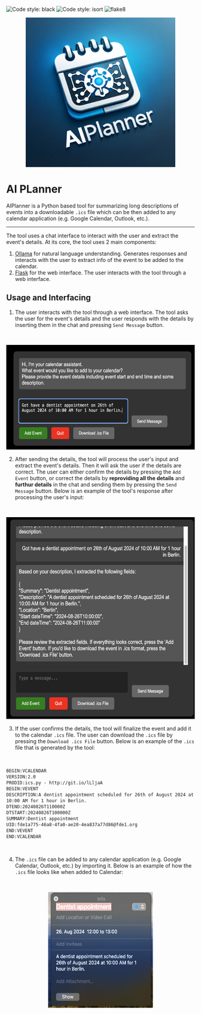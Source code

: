 ![Code style: black](https://img.shields.io/badge/code%20style-black-000000.svg)
![Code style: isort](https://img.shields.io/badge/%20imports-isort-%231674b1?style=flat&labelColor=ef8336)
![flake8](https://img.shields.io/badge/flake8-checked-blue)


<p align="center">
  <img src="docs/logo.png" width="400" height="400">
</p>


# AI PLanner

AIPlanner is a Python based tool for summarizing long descriptions of events into a downloadable `.ics` file which can be then added to any calendar application (e.g. Google Calendar, Outlook, etc.). 

-------------------

The tool uses a chat interface to interact with the user and extract the event's details. At its core, the tool uses 2 main components:

1. [Ollama](https://ollama.com/) for natural language understanding. Generates responses and interacts with the user to extract info of the event to be added to the calendar.
2. [Flask](https://flask.palletsprojects.com/en/2.0.x/) for the web interface. The user interacts with the tool through a web interface.


## Usage and Interfacing

1. The user interacts with the tool through a web interface. The tool asks the user for the event's details and the user responds with the details by inserting them in the chat and pressing `Send Message` button.

<br>
<p align="center">
  <img src="docs/event_example_1.png" width="580" height="280">
</p>

2. After sending the details, the tool will process the user's input and extract the event's details. Then it will ask the user if the details are correct. The user can either confirm the details by pressing the `Add Event` button, or correct the details by **reproviding all the details** and **furthur details** in the chat and sending them by pressing the `Send Message` button. Below is an example of the tool's response after processing the user's input:

<br>
<p align="center">
  <img src="docs/response_event_example_1.png" width="580" height="540">
</p>

3. If the user confirms the details, the tool will finalize the event and add it to the calendar `.ics` file. The user can download the `.ics` file by pressing the `Download .ics File` button. Below is an example of the `.ics` file that is generated by the tool:

<br >

```ics
BEGIN:VCALENDAR
VERSION:2.0
PRODID:ics.py - http://git.io/lLljaA
BEGIN:VEVENT
DESCRIPTION:A dentist appointment scheduled for 26th of August 2024 at 10:00 AM for 1 hour in Berlin.
DTEND:20240826T110000Z
DTSTART:20240826T100000Z
SUMMARY:Dentist appointment
UID:fde1a775-46a8-4fa0-ae20-4ea837a77d86@fde1.org
END:VEVENT
END:VCALENDAR
```
<br >

4. The `.ics` file can be added to any calendar application (e.g. Google Calendar, Outlook, etc.) by importing it. Below is an example of how the `.ics` file looks like when added to Calendar:


<br>
<p align="center">
  <img src="docs/cal_event_created.png" width="280" height="310">
</p>
